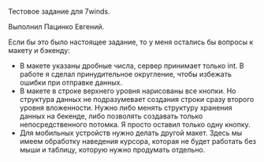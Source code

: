 Тестовое задание для 7winds.

Выполнил Пацинко Евгений.

Если бы это было настоящее задание, то у меня остались бы вопросы к макету и бэкенду:
- В макете указаны дробные числа, сервер принимает только int. В работе я сделал принудительное округление, чтобы избежать ошибки при отправке данных.
- В макете в строке верхнего уровня нарисованы все кнопки. Но структура данных не подразумевает создания строки сразу второго уровня вложенности. Нужно либо менять структуру хранения данных на бекенде, либо позволять создавать только непосредственного потомка. Я просто оставил только одну кнопку.
- Для мобильных устройств нужно делать другой макет. Здесь мы имеем обработку наведения курсора, которая не будет работать без мыши и таблицу, которую нужно продумать отдельно.
